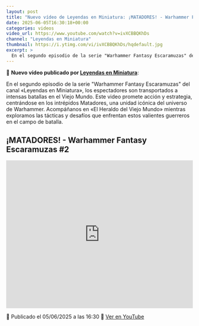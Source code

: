 ```yaml
---
layout: post
title: "Nuevo vídeo de Leyendas en Miniatura: ¡MATADORES! - Warhammer Fantasy Escaramuzas #2"
date: 2025-06-05T16:30:18+00:00
categories: videos
video_url: https://www.youtube.com/watch?v=ivXCBBQKhDs
channel: "Leyendas en Miniatura"
thumbnail: https://i.ytimg.com/vi/ivXCBBQKhDs/hqdefault.jpg
excerpt: >
  En el segundo episodio de la serie "Warhammer Fantasy Escaramuzas" del canal «Leyendas en Miniatura», los espectadores son transportados a intensas batallas en el Viejo Mundo. Este video promete acción y estrategia, centrándose en los intrépidos Matadores, una unidad icónica del universo de Warhammer. Acompáñanos en «El Heraldo del Viejo Mundo» mientras exploramos las tácticas y desafíos que enfrentan estos valientes guerreros en el campo de batalla.
---
```


🎥 **Nuevo vídeo publicado por [Leyendas en Miniatura](https://www.youtube.com/channel/UCbs4BdIbYNqb5zWPt8qYdGQ)**:

En el segundo episodio de la serie "Warhammer Fantasy Escaramuzas" del canal «Leyendas en Miniatura», los espectadores son transportados a intensas batallas en el Viejo Mundo. Este video promete acción y estrategia, centrándose en los intrépidos Matadores, una unidad icónica del universo de Warhammer. Acompáñanos en «El Heraldo del Viejo Mundo» mientras exploramos las tácticas y desafíos que enfrentan estos valientes guerreros en el campo de batalla.

## ¡MATADORES! - Warhammer Fantasy Escaramuzas #2

<iframe width="100%" height="400" src="https://www.youtube.com/embed/ivXCBBQKhDs" frameborder="0" allowfullscreen></iframe>

📅 Publicado el 05/06/2025 a las 16:30
🔗 [Ver en YouTube](https://www.youtube.com/watch?v=ivXCBBQKhDs)
